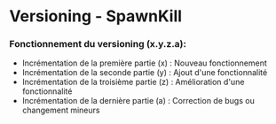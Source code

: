 Versioning - SpawnKill
=====================

### Fonctionnement du versioning (x.y.z.a):
- Incrémentation de la première partie (x) : Nouveau fonctionnement
- Incrémentation de la seconde partie (y) : Ajout d'une fonctionnalité
- Incrémentation de la troisième partie (z) : Amélioration d'une fonctionnalité
- Incrémentation de la dernière partie (a) : Correction de bugs ou changement mineurs